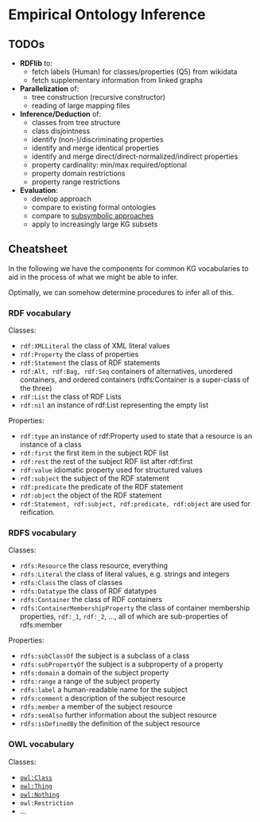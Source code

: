 # Empirical Ontology Inference

## TODOs

- **RDFlib** to:
  - fetch labels (Human) for classes/properties (Q5) from wikidata
  - fetch supplementary information from linked graphs
- **Parallelization** of:
  - tree construction (recursive constructor)
  - reading of large mapping files
- **Inference/Deduction** of:
  - classes from tree structure
  - class disjointness
  - identify (non-)/discriminating properties
  - identify and merge identical properties
  - identify and merge direct/direct-normalized/indirect properties
  - property cardinality: min/max required/optional
  - property domain restrictions
  - property range restrictions
- **Evaluation**:
  - develop approach
  - compare to existing formal ontologies
  - compare to [subsymbolic approaches](https://scholar.google.at/scholar_url?url=https://books.google.at/books%3Fhl%3Den%26lr%3Dlang_en%26id%3D18B8EAAAQBAJ%26oi%3Dfnd%26pg%3DPA47%26ots%3Db5AdaAl_8j%26sig%3DVCgXYYJR4rMB4osMtDnEIc5xLIU&hl=en&sa=X&d=16877927513923858388&ei=WXjhYtKECYeymgHbw4vIDg&scisig=AAGBfm1mqXC7yRDo9ghowZMbAYM5RPFuUA&oi=scholaralrt&hist=_ZG20kAAAAAJ:15879895029840466074:AAGBfm1ylym01b_AA29dRrdk0iCCuEtOLw&html=&pos=8&folt=rel)
  - apply to increasingly large KG subsets

## Cheatsheet

In the following we have the components for common KG vocabularies to aid in the process of what we might be able to infer.

Optimally, we can somehow determine procedures to infer all of this.

### RDF vocabulary

Classes:
- `rdf:XMLLiteral` the class of XML literal values
- `rdf:Property` the class of properties
- `rdf:Statement` the class of RDF statements
- `rdf:Alt, rdf:Bag, rdf:Seq` containers of alternatives, unordered containers, and ordered containers (rdfs:Container is a super-class of the three)
- `rdf:List` the class of RDF Lists
- `rdf:nil` an instance of rdf:List representing the empty list

Properties:

- `rdf:type` an instance of rdf:Property used to state that a resource is an instance of a class
- `rdf:first` the first item in the subject RDF list
- `rdf:rest` the rest of the subject RDF list after rdf:first
- `rdf:value` idiomatic property used for structured values
- `rdf:subject` the subject of the RDF statement
- `rdf:predicate` the predicate of the RDF statement
- `rdf:object` the object of the RDF statement
- `rdf:Statement, rdf:subject, rdf:predicate, rdf:object` are used for reification.

### RDFS vocabulary

Classes:

- `rdfs:Resource` the class resource, everything
- `rdfs:Literal` the class of literal values, e.g. strings and integers
- `rdfs:Class` the class of classes
- `rdfs:Datatype` the class of RDF datatypes
- `rdfs:Container` the class of RDF containers
- `rdfs:ContainerMembershipProperty` the class of container membership properties, `rdf:_1`, `rdf:_2`, ..., all of which are sub-properties of rdfs:member

Properties:

- `rdfs:subClassOf` the subject is a subclass of a class
- `rdfs:subPropertyOf` the subject is a subproperty of a property
- `rdfs:domain` a domain of the subject property
- `rdfs:range` a range of the subject property
- `rdfs:label` a human-readable name for the subject
- `rdfs:comment` a description of the subject resource
- `rdfs:member` a member of the subject resource
- `rdfs:seeAlso` further information about the subject resource
- `rdfs:isDefinedBy` the definition of the subject resource

### OWL vocabulary

Classes:

- [`owl:Class`](https://www.w3.org/TR/owl-ref/#Class)
- [`owl:Thing`](http://www.w3.org/TR/2004/REC-owl-semantics-20040210/#owl_Thing)
- [`owl:Nothing`](http://www.w3.org/TR/2004/REC-owl-semantics-20040210/#owl_Nothing)
- `owl:Restriction`
- ...

